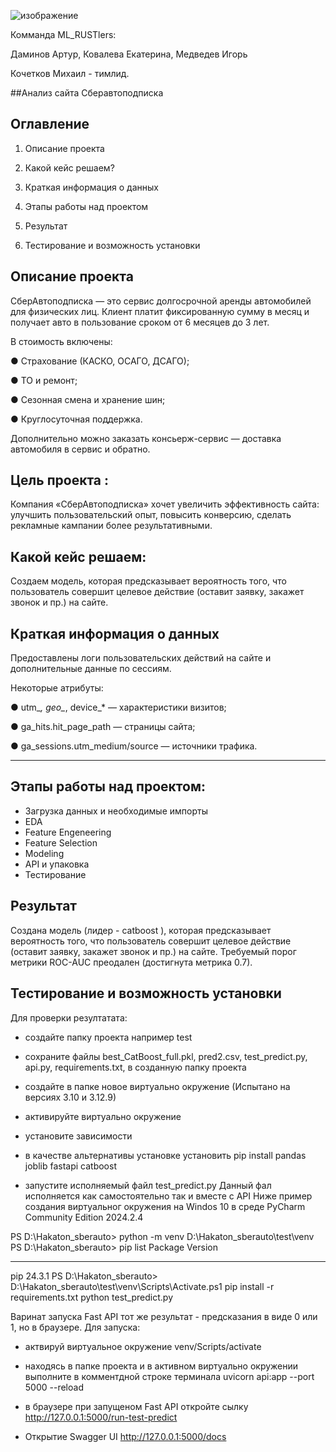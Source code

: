 ![изображение](https://github.com/user-attachments/assets/9167b267-5441-46e8-b2c3-189efa005c36)


Комманда ML_RUSTlers:

Даминов Артур, Ковалева Екатерина, Медведев Игорь

Кочетков Михаил - тимлид.





##Анализ сайта Сберавтоподписка
## Оглавление

1. Описание проекта

2. Какой кейс решаем?

3. Краткая информация о данных

4. Этапы работы над проектом

5. Результат

6. Тестирование и возможность установки

## Описание проекта

СберАвтоподписка — это сервис долгосрочной аренды автомобилей для физических лиц. Клиент платит фиксированную сумму в месяц и получает авто в пользование сроком от 6 месяцев до 3 лет.

В стоимость включены:

●	Страхование (КАСКО, ОСАГО, ДСАГО);

●	ТО и ремонт;

●	Сезонная смена и хранение шин;

●	Круглосуточная поддержка.

Дополнительно можно заказать консьерж-сервис — доставка автомобиля в сервис и обратно.


## Цель проекта : 

Компания «СберАвтоподписка» хочет увеличить эффективность сайта: улучшить пользовательский опыт, повысить конверсию, сделать рекламные кампании более результативными. 

## Какой кейс решаем:

Создаем модель, которая предсказывает вероятность того, что пользователь совершит целевое действие (оставит заявку, закажет звонок и пр.) на сайте.

## Краткая информация о данных

Предоставлены логи пользовательских действий на сайте и дополнительные данные по сессиям.

Некоторые атрибуты:

●	utm_*, geo_*, device_* — характеристики визитов;

●	ga_hits.hit_page_path — страницы сайта;

●	ga_sessions.utm_medium/source — источники трафика.

________________________________________

## Этапы работы над проектом:

* Загрузка данных и необходимые импорты
* EDA
* Feature Engeneering
* Feature Selection
* Modeling 
* API и упаковка
* Тестирование

## Результат

Создана  модель (лидер - catboost ), которая предсказывает вероятность того, что пользователь совершит целевое действие (оставит заявку, закажет звонок и пр.) на сайте. Требуемый порог метрики ROC-AUC преодален (достигнута метрика 0.7). 

## Тестирование и возможность установки

Для  проверки резултатата:

* создайте  папку проекта  например test
* сохраните файлы best_CatBoost_full.pkl, pred2.csv, test_predict.py, api.py, requirements.txt, в созданную  папку  проекта
* создайте в папке  новое виртуально окружение (Испытано  на версиях 3.10 и 3.12.9)
* активируйте виртуально окружение
* установите зависимости 
* в качестве альтернативы установке  установить pip install pandas joblib fastapi catboost

* запустите исполняемый файл test_predict.py Данный фал исполняется как самостоятельно так и вместе с API
Ниже  пример создания виртуальног окружения  на Windos 10  в  среде PyCharm Community Edition 2024.2.4

PS D:\Hakaton_sberauto> python -m venv D:\Hakaton_sberauto\test\venv
PS D:\Hakaton_sberauto> pip list
Package Version
------- -------
pip     24.3.1
PS D:\Hakaton_sberauto> D:\Hakaton_sberauto\test\venv\Scripts\Activate.ps1
pip install -r requirements.txt
python test_predict.py

Варинат запуска Fast API тот же  результат - предсказания в виде  0 или 1, но в браузере.
Для  запуска:
* актвируй  виртуальное  окружение
venv/Scripts/activate
* находясь в папке  проекта и в активном виртуально окружении выполните в комментдной строке терминала 
uvicorn api:app --port 5000 --reload
* в  браузере при  запущеном Fast API откройте сылку
http://127.0.0.1:5000/run-test-predict

* Открытие Swagger UI
 http://127.0.0.1:5000/docs
